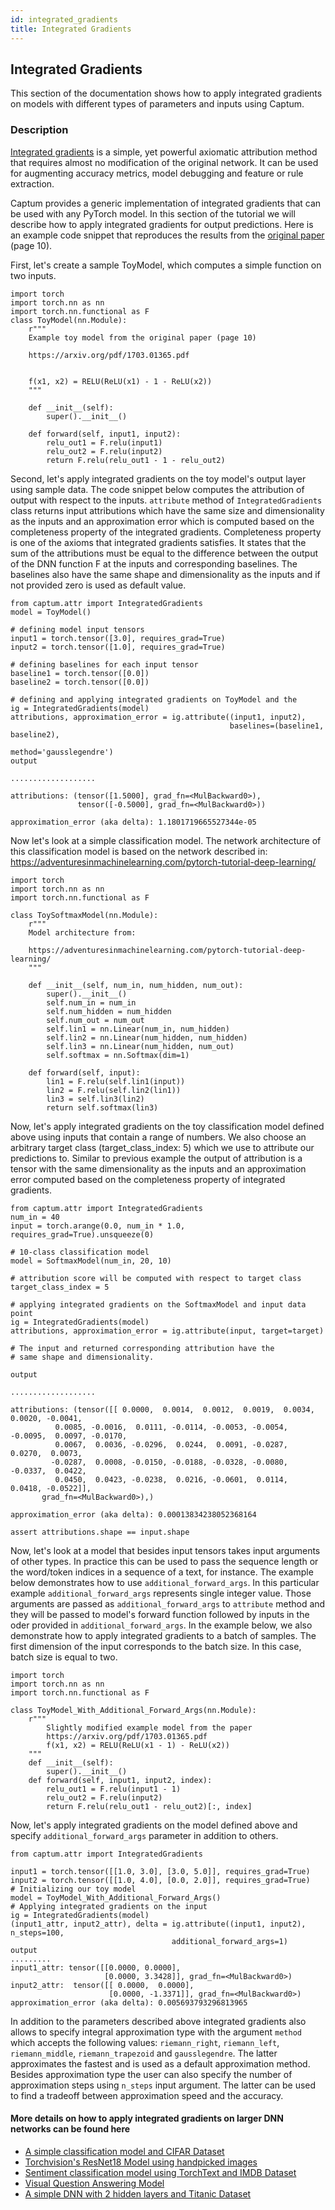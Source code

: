```yaml
---
id: integrated_gradients
title: Integrated Gradients
---
```

## Integrated Gradients

This section of the documentation shows how to apply integrated gradients on
models with different types of parameters and inputs using Captum.

### Description

[Integrated gradients](https://arxiv.org/pdf/1703.01365.pdf) is a simple, yet powerful axiomatic attribution method that requires almost no modification of the original network. It can be used for augmenting accuracy metrics, model debugging and feature or rule extraction.

Captum provides a generic implementation of integrated gradients that can be used with any PyTorch model.
In this section of the tutorial we will describe how to apply integrated gradients for output predictions.
Here is an example code snippet that reproduces the results from the [original paper](https://arxiv.org/pdf/1703.01365.pdf) (page 10).

First, let's create a sample ToyModel, which computes a simple function on two inputs.

```
import torch
import torch.nn as nn
import torch.nn.functional as F
class ToyModel(nn.Module):
    r"""
    Example toy model from the original paper (page 10)

    https://arxiv.org/pdf/1703.01365.pdf


    f(x1, x2) = RELU(ReLU(x1) - 1 - ReLU(x2))
    """

    def __init__(self):
        super().__init__()

    def forward(self, input1, input2):
        relu_out1 = F.relu(input1)
        relu_out2 = F.relu(input2)
        return F.relu(relu_out1 - 1 - relu_out2)
```

Second, let's apply integrated gradients on the toy model's output layer using sample data.
The code snippet below computes the attribution of output with respect to the inputs.
`attribute` method of `IntegratedGradients` class returns input attributions which
have the same size and dimensionality as the inputs and an approximation error which
is computed based on the completeness property of the integrated gradients.
Completeness property is one of the axioms that integrated gradients satisfies.
It states that the sum of the attributions must be equal to the difference between
the output of the DNN function F at the inputs and corresponding baselines.
The baselines also have the same shape and dimensionality as the inputs and if not
provided zero is used as default value.
```
from captum.attr import IntegratedGradients
model = ToyModel()

# defining model input tensors
input1 = torch.tensor([3.0], requires_grad=True)
input2 = torch.tensor([1.0], requires_grad=True)

# defining baselines for each input tensor
baseline1 = torch.tensor([0.0])
baseline2 = torch.tensor([0.0])

# defining and applying integrated gradients on ToyModel and the
ig = IntegratedGradients(model)
attributions, approximation_error = ig.attribute((input1, input2),
                                                 baselines=(baseline1, baseline2),
                                                 method='gausslegendre')
output

...................

attributions: (tensor([1.5000], grad_fn=<MulBackward0>),
               tensor([-0.5000], grad_fn=<MulBackward0>))

approximation_error (aka delta): 1.1801719665527344e-05
```

Now let's look at a simple classification model. The network architecture of this
classification model is based on the network described in:
https://adventuresinmachinelearning.com/pytorch-tutorial-deep-learning/

```
import torch
import torch.nn as nn
import torch.nn.functional as F

class ToySoftmaxModel(nn.Module):
    r"""
    Model architecture from:

    https://adventuresinmachinelearning.com/pytorch-tutorial-deep-learning/
    """

    def __init__(self, num_in, num_hidden, num_out):
        super().__init__()
        self.num_in = num_in
        self.num_hidden = num_hidden
        self.num_out = num_out
        self.lin1 = nn.Linear(num_in, num_hidden)
        self.lin2 = nn.Linear(num_hidden, num_hidden)
        self.lin3 = nn.Linear(num_hidden, num_out)
        self.softmax = nn.Softmax(dim=1)

    def forward(self, input):
        lin1 = F.relu(self.lin1(input))
        lin2 = F.relu(self.lin2(lin1))
        lin3 = self.lin3(lin2)
        return self.softmax(lin3)
```

Now, let's apply integrated gradients on the toy classification model defined
above using inputs that contain a range of numbers. We also choose an arbitrary
target class (target_class_index: 5) which we use to attribute our predictions to.
Similar to previous example the output of attribution is a tensor with the same
dimensionality as the inputs and an approximation error computed based on the
completeness property of integrated gradients.

```
from captum.attr import IntegratedGradients
num_in = 40
input = torch.arange(0.0, num_in * 1.0, requires_grad=True).unsqueeze(0)

# 10-class classification model
model = SoftmaxModel(num_in, 20, 10)

# attribution score will be computed with respect to target class
target_class_index = 5

# applying integrated gradients on the SoftmaxModel and input data point
ig = IntegratedGradients(model)
attributions, approximation_error = ig.attribute(input, target=target)

# The input and returned corresponding attribution have the
# same shape and dimensionality.

output

...................

attributions: (tensor([[ 0.0000,  0.0014,  0.0012,  0.0019,  0.0034,  0.0020, -0.0041,  
          0.0085, -0.0016,  0.0111, -0.0114, -0.0053, -0.0054, -0.0095,  0.0097, -0.0170,
          0.0067,  0.0036, -0.0296,  0.0244,  0.0091, -0.0287,  0.0270,  0.0073,
         -0.0287,  0.0008, -0.0150, -0.0188, -0.0328, -0.0080, -0.0337,  0.0422,
          0.0450,  0.0423, -0.0238,  0.0216, -0.0601,  0.0114,  0.0418, -0.0522]],
       grad_fn=<MulBackward0>),)

approximation_error (aka delta): 0.00013834238052368164

assert attributions.shape == input.shape
```

Now, let's look at a model that besides input tensors takes input arguments of
other types. In practice this can be used to pass the sequence length or the
word/token indices in a sequence of a text, for instance. The example below
demonstrates how to use `additional_forward_args`. In this particular example
`additional_forward_args` represents single integer value.
Those arguments are passed as `additional_forward_args` to `attribute` method and
they will be passed to model's forward function followed by inputs in the oder
provided in `additional_forward_args`. In the example below, we also demonstrate
how to apply integrated gradients to a batch of samples. The first dimension of
the input corresponds to the batch size.
In this case, batch size is equal to two.

```
import torch
import torch.nn as nn
import torch.nn.functional as F

class ToyModel_With_Additional_Forward_Args(nn.Module):
    r"""
        Slightly modified example model from the paper
        https://arxiv.org/pdf/1703.01365.pdf
        f(x1, x2) = RELU(ReLU(x1 - 1) - ReLU(x2))
    """
    def __init__(self):
        super().__init__()
    def forward(self, input1, input2, index):
        relu_out1 = F.relu(input1 - 1)
        relu_out2 = F.relu(input2)
        return F.relu(relu_out1 - relu_out2)[:, index]
```

Now, let's apply integrated gradients on the model defined above and specify
`additional_forward_args` parameter in addition to others.

```
from captum.attr import IntegratedGradients

input1 = torch.tensor([[1.0, 3.0], [3.0, 5.0]], requires_grad=True)
input2 = torch.tensor([[1.0, 4.0], [0.0, 2.0]], requires_grad=True)
# Initializing our toy model
model = ToyModel_With_Additional_Forward_Args()
# Applying integrated gradients on the input
ig = IntegratedGradients(model)
(input1_attr, input2_attr), delta = ig.attribute((input1, input2), n_steps=100,
                                    additional_forward_args=1)
output
.........
input1_attr: tensor([[0.0000, 0.0000],
                     [0.0000, 3.3428]], grad_fn=<MulBackward0>)
input2_attr:  tensor([[ 0.0000,  0.0000],
                      [0.0000, -1.3371]], grad_fn=<MulBackward0>)
approximation_error (aka delta): 0.005693793296813965
```
In addition to the parameters described above integrated gradients also allows to specify
integral approximation type with the argument `method` which accepts the following values:
`riemann_right`, `riemann_left`, `riemann_middle`, `riemann_trapezoid` and `gausslegendre`.
The latter approximates the fastest and is used as a default approximation  method.
Besides approximation type the user can also specify the number of approximation
steps using `n_steps` input argument. The latter can be used to find a tradeoff
between approximation speed and the accuracy.

#### More details on how to apply integrated gradients on larger DNN networks can be found here

* [A simple classification model and CIFAR Dataset](/tutorials/CIFAR_TorchVision_Interpret)
* [Torchvision's ResNet18 Model using handpicked images](/tutorials/Resnet_TorchVision_Interpret)
* [Sentiment classification model using TorchText and IMDB Dataset](/tutorials/IMDB_TorchText_Interpret)
* [Visual Question Answering Model](/tutorials/Multimodal_VQA_Interpret)
* [A simple DNN with 2 hidden layers and Titanic Dataset](/tutorials/Titanic_Basic_Interpret)
